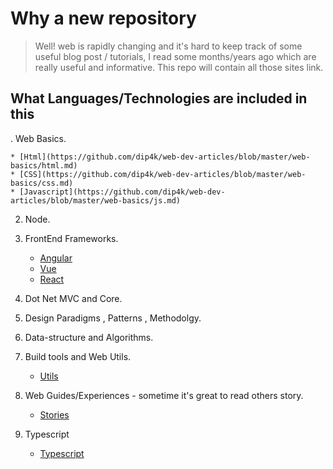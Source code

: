 # Why a new repository

> Well! web is rapidly changing and it\'s hard to keep track of some useful blog post / tutorials, I read some months/years ago which are really useful and informative. This repo will contain all those sites link.

## What Languages/Technologies are included in this

. Web Basics.

    * [Html](https://github.com/dip4k/web-dev-articles/blob/master/web-basics/html.md)
    * [CSS](https://github.com/dip4k/web-dev-articles/blob/master/web-basics/css.md)
    * [Javascript](https://github.com/dip4k/web-dev-articles/blob/master/web-basics/js.md)

2.  Node.
3.  FrontEnd Frameworks.

    * [Angular](https://github.com/dip4k/web-dev-articles/blob/master/frontend-frameworks/angular.md)
    * [Vue](https://github.com/dip4k/web-dev-articles/blob/master/frontend-frameworks/vue.md)
    * [React](https://github.com/dip4k/web-dev-articles/blob/master/frontend-frameworks/react.md)

4.  Dot Net MVC and Core.
5.  Design Paradigms , Patterns , Methodolgy.
6.  Data-structure and Algorithms.
7.  Build tools and Web Utils.
    * [Utils](https://github.com/dip4k/web-dev-articles/blob/master/utils/utils.md)
8.  Web Guides/Experiences - sometime it\'s great to read others story.

    * [Stories](https://github.com/dip4k/web-dev-articles/blob/master/web-stories/stories.md)

9.  Typescript
    * [Typescript](https://github.com/dip4k/web-dev-articles/blob/master/typescript/typescript.md)
